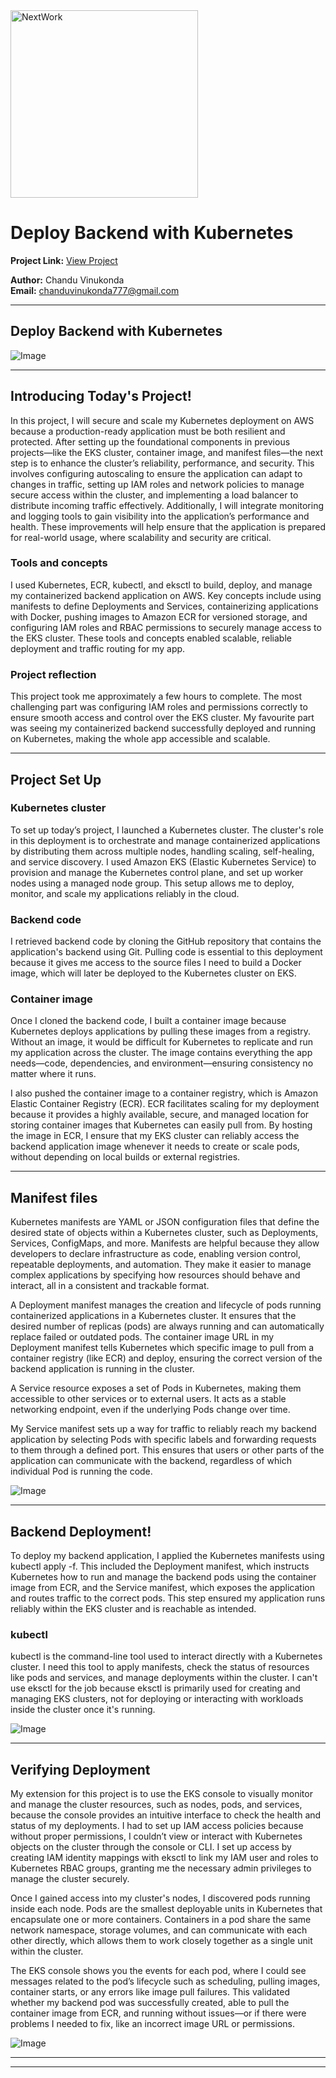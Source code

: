 <img src="https://cdn.prod.website-files.com/677c400686e724409a5a7409/6790ad949cf622dc8dcd9fe4_nextwork-logo-leather.svg" alt="NextWork" width="300" />

# Deploy Backend with Kubernetes

**Project Link:** [View Project](http://learn.nextwork.org/projects/aws-compute-eks4)

**Author:** Chandu Vinukonda  
**Email:** chanduvinukonda777@gmail.com

---

## Deploy Backend with Kubernetes

![Image](http://learn.nextwork.org/thoughtful_turquoise_adorable_squirrel/uploads/aws-compute-eks4_6cfb382f2)

---

## Introducing Today's Project!

In this project, I will secure and scale my Kubernetes deployment on AWS because a production-ready application must be both resilient and protected. After setting up the foundational components in previous projects—like the EKS cluster, container image, and manifest files—the next step is to enhance the cluster’s reliability, performance, and security. This involves configuring autoscaling to ensure the application can adapt to changes in traffic, setting up IAM roles and network policies to manage secure access within the cluster, and implementing a load balancer to distribute incoming traffic effectively. Additionally, I will integrate monitoring and logging tools to gain visibility into the application’s performance and health. These improvements will help ensure that the application is prepared for real-world usage, where scalability and security are critical.

### Tools and concepts

I used Kubernetes, ECR, kubectl, and eksctl to build, deploy, and manage my containerized backend application on AWS. Key concepts include using manifests to define Deployments and Services, containerizing applications with Docker, pushing images to Amazon ECR for versioned storage, and configuring IAM roles and RBAC permissions to securely manage access to the EKS cluster. These tools and concepts enabled scalable, reliable deployment and traffic routing for my app.

### Project reflection

This project took me approximately a few hours to complete. The most challenging part was configuring IAM roles and permissions correctly to ensure smooth access and control over the EKS cluster. My favourite part was seeing my containerized backend successfully deployed and running on Kubernetes, making the whole app accessible and scalable.

---

## Project Set Up

### Kubernetes cluster

To set up today’s project, I launched a Kubernetes cluster. The cluster's role in this deployment is to orchestrate and manage containerized applications by distributing them across multiple nodes, handling scaling, self-healing, and service discovery. I used Amazon EKS (Elastic Kubernetes Service) to provision and manage the Kubernetes control plane, and set up worker nodes using a managed node group. This setup allows me to deploy, monitor, and scale my applications reliably in the cloud.

### Backend code

I retrieved backend code by cloning the GitHub repository that contains the application's backend using Git. Pulling code is essential to this deployment because it gives me access to the source files I need to build a Docker image, which will later be deployed to the Kubernetes cluster on EKS.

### Container image

Once I cloned the backend code, I built a container image because Kubernetes deploys applications by pulling these images from a registry. Without an image, it would be difficult for Kubernetes to replicate and run my application across the cluster. The image contains everything the app needs—code, dependencies, and environment—ensuring consistency no matter where it runs.

I also pushed the container image to a container registry, which is Amazon Elastic Container Registry (ECR). ECR facilitates scaling for my deployment because it provides a highly available, secure, and managed location for storing container images that Kubernetes can easily pull from. By hosting the image in ECR, I ensure that my EKS cluster can reliably access the backend application image whenever it needs to create or scale pods, without depending on local builds or external registries.

---

## Manifest files

Kubernetes manifests are YAML or JSON configuration files that define the desired state of objects within a Kubernetes cluster, such as Deployments, Services, ConfigMaps, and more. Manifests are helpful because they allow developers to declare infrastructure as code, enabling version control, repeatable deployments, and automation. They make it easier to manage complex applications by specifying how resources should behave and interact, all in a consistent and trackable format.

A Deployment manifest manages the creation and lifecycle of pods running containerized applications in a Kubernetes cluster. It ensures that the desired number of replicas (pods) are always running and can automatically replace failed or outdated pods. The container image URL in my Deployment manifest tells Kubernetes which specific image to pull from a container registry (like ECR) and deploy, ensuring the correct version of the backend application is running in the cluster.

A Service resource exposes a set of Pods in Kubernetes, making them accessible to other services or to external users. It acts as a stable networking endpoint, even if the underlying Pods change over time.

My Service manifest sets up a way for traffic to reliably reach my backend application by selecting Pods with specific labels and forwarding requests to them through a defined port. This ensures that users or other parts of the application can communicate with the backend, regardless of which individual Pod is running the code.

![Image](http://learn.nextwork.org/thoughtful_turquoise_adorable_squirrel/uploads/aws-compute-eks4_b01876554)

---

## Backend Deployment!

To deploy my backend application, I applied the Kubernetes manifests using kubectl apply -f. This included the Deployment manifest, which instructs Kubernetes how to run and manage the backend pods using the container image from ECR, and the Service manifest, which exposes the application and routes traffic to the correct pods. This step ensured my application runs reliably within the EKS cluster and is reachable as intended.

### kubectl

kubectl is the command-line tool used to interact directly with a Kubernetes cluster. I need this tool to apply manifests, check the status of resources like pods and services, and manage deployments within the cluster. I can't use eksctl for the job because eksctl is primarily used for creating and managing EKS clusters, not for deploying or interacting with workloads inside the cluster once it's running.

![Image](http://learn.nextwork.org/thoughtful_turquoise_adorable_squirrel/uploads/aws-compute-eks4_6cfb382f2)

---

## Verifying Deployment

My extension for this project is to use the EKS console to visually monitor and manage the cluster resources, such as nodes, pods, and services, because the console provides an intuitive interface to check the health and status of my deployments. I had to set up IAM access policies because without proper permissions, I couldn’t view or interact with Kubernetes objects on the cluster through the console or CLI. I set up access by creating IAM identity mappings with eksctl to link my IAM user and roles to Kubernetes RBAC groups, granting me the necessary admin privileges to manage the cluster securely.

Once I gained access into my cluster's nodes, I discovered pods running inside each node. Pods are the smallest deployable units in Kubernetes that encapsulate one or more containers. Containers in a pod share the same network namespace, storage volumes, and can communicate with each other directly, which allows them to work closely together as a single unit within the cluster.

The EKS console shows you the events for each pod, where I could see messages related to the pod’s lifecycle such as scheduling, pulling images, container starts, or any errors like image pull failures. This validated whether my backend pod was successfully created, able to pull the container image from ECR, and running without issues—or if there were problems I needed to fix, like an incorrect image URL or permissions.

![Image](http://learn.nextwork.org/thoughtful_turquoise_adorable_squirrel/uploads/aws-compute-eks4_3b391f873)

---

---
